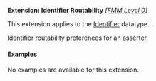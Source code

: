 **Extension: Identifier Routability** *[[FMM Level 0](guidance.html)]*

This extension applies to the [Identifier](http://hl7.org/fhir/datatypes.html#identifier) datatype. 

Identifier routability preferences for an asserter.


#### Examples

No examples are available for this extension.